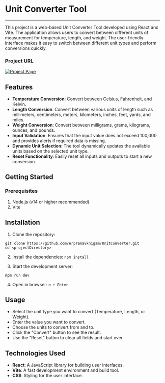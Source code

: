 
# Unit Converter Tool

---------------------------------------------------------------------------------------------------------------
This project is a web-based Unit Converter Tool developed using React and Vite. The application allows users to convert between different units of measurement for temperature, length, and weight. The user-friendly interface makes it easy to switch between different unit types and perform conversions quickly.

### Project URL
[![Project Page](https://img.shields.io/badge/Project%20Page-Click%20Here-brightgreen)](https://roadmap.sh/projects/unit-converter)

## Features

* __Temperature Conversion__: Convert between Celsius, Fahrenheit, and Kelvin.
* __Length Conversion__: Convert between various units of length such as millimeters, centimeters, meters, kilometers, inches, feet, yards, and miles.
* __Weight Conversion__: Convert between milligrams, grams, kilograms, ounces, and pounds.
* __Input Validation__: Ensures that the input value does not exceed 100,000 and provides alerts if required data is missing.
* __Dynamic Unit Selection__: The tool dynamically updates the available units based on the selected unit type.
* __Reset Functionality__: Easily reset all inputs and outputs to start a new conversion.

## Getting Started

### Prerequisites
1) Node.js (v14 or higher recommended)
2) Vite

## Installation
1) Clone the repository:
```
git clone https://github.com/erpranavknigam/UnitConverter.git
cd <projectDirectory>
```
2) Install the dependencies:
``` npm install ```

3) Start the development server:

``` npm run dev ```

4) Open in browser:
``` o + Enter ```

## Usage
* Select the unit type you want to convert (Temperature, Length, or Weight).
* Enter the value you want to convert.
* Choose the units to convert from and to.
* Click the "Convert" button to see the result.
* Use the "Reset" button to clear all fields and start over.

## Technologies Used
* __React__: A JavaScript library for building user interfaces.
* __Vite__: A fast development environment and build tool.
* __CSS__: Styling for the user interface.